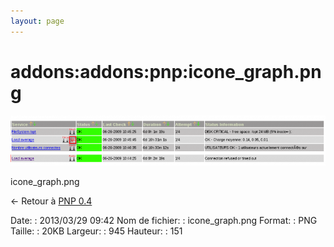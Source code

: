 ```yaml
---
layout: page
---
```


addons:addons:pnp:icone\_graph.png
==================================

[![icone\_graph.png](../../../../assets/media/addons/addons/pnp/icone_graph.png@cache=&w=900&h=143 "icone_graph.png")](../../../../assets/media/addons/addons/pnp/icone_graph.png@cache= "Afficher le fichier original")

icone\_graph.png

← Retour à [PNP
0.4](../../../../nagios/addons/pnp/pnp-0.4.html "nagios:addons:pnp:pnp-0.4")

Date:
:   2013/03/29 09:42
Nom de fichier:
:   icone\_graph.png
Format:
:   PNG
Taille:
:   20KB
Largeur:
:   945
Hauteur:
:   151

